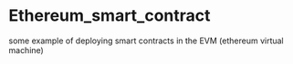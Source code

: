 # Ethereum_smart_contract
some example of deploying smart contracts in the EVM (ethereum virtual machine)
